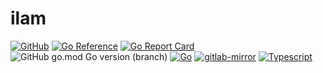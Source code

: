# ilam

[![GitHub](https://img.shields.io/github/license/itsabgr/ilam)](https://github.com/itsabgr/ilam/blob/master/LICENSE)
[![Go Reference](https://pkg.go.dev/badge/github.com/itsabgr/ilam.svg)](https://pkg.go.dev/github.com/itsabgr/ilam)
[![Go Report Card](https://goreportcard.com/badge/github.com/itsabgr/ilam)](https://goreportcard.com/report/github.com/itsabgr/ilam)
![GitHub go.mod Go version (branch)](https://img.shields.io/github/go-mod/go-version/itsabgr/ilam/master)
[![Go](https://github.com/itsabgr/ilam/actions/workflows/go.yml/badge.svg?branch=master&event=push)](https://github.com/itsabgr/ilam/actions/workflows/go.yml)
[![gitlab-mirror](https://github.com/itsabgr/ilam/actions/workflows/gitlab-mirror.yml/badge.svg)](https://github.com/itsabgr/ilam/actions/workflows/gitlab-mirror.yml)
[![Typescript](https://github.com/itsabgr/ilam/actions/workflows/Typescript.yml/badge.svg)](https://github.com/itsabgr/ilam/actions/workflows/Typescript.yml)
